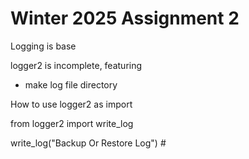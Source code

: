 # Winter 2025 Assignment 2
Logging is base 

logger2 is incomplete, 
featuring 
- make log file directory

How to use logger2 as import

from logger2 import write_log

write_log("Backup Or Restore Log") #
